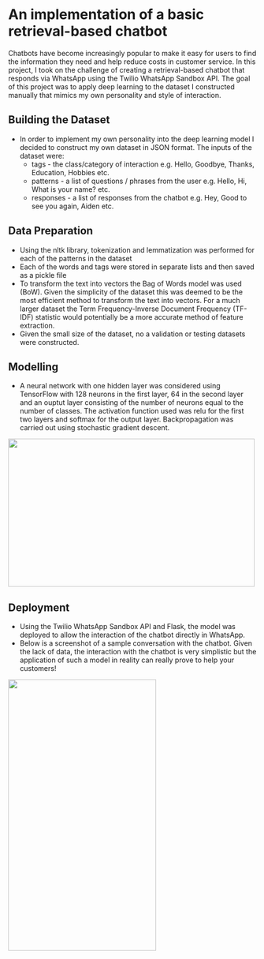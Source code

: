 # An implementation of a basic retrieval-based chatbot

Chatbots have become increasingly popular to make it easy for users to find the information they need and help reduce costs in customer service. In this project, I took on the challenge of creating a retrieval-based chatbot that responds via WhatsApp using the Twilio WhatsApp Sandbox API. The goal of this project was to apply deep learning to the dataset I constructed manually that mimics my own personality and style of interaction.

## Building the Dataset
* In order to implement my own personality into the deep learning model I decided to construct my own dataset in JSON format. The inputs of the dataset were:
    * tags - the class/category of interaction e.g. Hello, Goodbye, Thanks, Education, Hobbies etc.
    * patterns - a list of questions / phrases from the user e.g. Hello, Hi, What is your name? etc.
    * responses -  a list of responses from the chatbot e.g. Hey, Good to see you again, Aiden etc.
    
## Data Preparation
* Using the nltk library, tokenization and lemmatization was performed for each of the patterns in the dataset
* Each of the words and tags were stored in separate lists and then saved as a pickle file
* To transform the text into vectors the Bag of Words model was used (BoW). Given the simplicity of the dataset this was deemed to be the most efficient method to transform the text into vectors. For a much larger dataset the Term Frequency-Inverse Document Frequency (TF-IDF) statistic would potentially be a more accurate method of feature extraction.
* Given the small size of the dataset, no a validation or testing datasets were constructed.

## Modelling
* A neural network with one hidden layer was considered using TensorFlow with 128 neurons in the first layer, 64 in the second layer and an ouptut layer consisting of the number of neurons equal to the number of classes. The activation function used was relu for the first two layers and softmax for the output layer. Backpropagation was carried out using stochastic gradient descent.
<img src="https://github.com/aidenaslam/Retrieval-Chatbot/blob/master/Neural_Network.PNG" width="500" height="300" />

## Deployment
* Using the Twilio WhatsApp Sandbox API and Flask, the model was deployed to allow the interaction of the chatbot directly in WhatsApp. 
* Below is a screenshot of a sample conversation with the chatbot. Given the lack of data, the interaction with the chatbot is very simplistic but the application of such a model in reality can really prove to help your customers!
<img src="https://github.com/aidenaslam/Retrieval-Chatbot/blob/master/Screenshot_Chatbot.PNG" width="300" height="550" />
